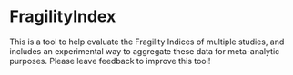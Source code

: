 # FragilityIndex
This is a tool to help evaluate the Fragility Indices of multiple studies, and includes an experimental way to aggregate these data for meta-analytic purposes. Please leave feedback to improve this tool!
